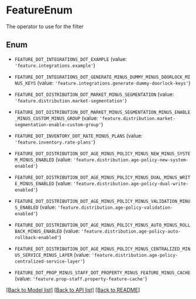 # FeatureEnum

The operator to use for the filter

## Enum

* `FEATURE_DOT_INTEGRATIONS_DOT_EXAMPLE` (value: `'feature.integrations.example'`)

* `FEATURE_DOT_INTEGRATIONS_DOT_GENERATE_MINUS_DUMMY_MINUS_DOORLOCK_MINUS_KEYS` (value: `'feature.integrations.generate-dummy-doorlock-keys'`)

* `FEATURE_DOT_DISTRIBUTION_DOT_MARKET_MINUS_SEGMENTATION` (value: `'feature.distribution.market-segmentation'`)

* `FEATURE_DOT_DISTRIBUTION_DOT_MARKET_MINUS_SEGMENTATION_MINUS_ENABLE_MINUS_CUSTOM_MINUS_GROUP` (value: `'feature.distribution.market-segmentation-enable-custom-group'`)

* `FEATURE_DOT_INVENTORY_DOT_RATE_MINUS_PLANS` (value: `'feature.inventory.rate-plans'`)

* `FEATURE_DOT_DISTRIBUTION_DOT_AGE_MINUS_POLICY_MINUS_NEW_MINUS_SYSTEM_MINUS_ENABLED` (value: `'feature.distribution.age-policy-new-system-enabled'`)

* `FEATURE_DOT_DISTRIBUTION_DOT_AGE_MINUS_POLICY_MINUS_DUAL_MINUS_WRITE_MINUS_ENABLED` (value: `'feature.distribution.age-policy-dual-write-enabled'`)

* `FEATURE_DOT_DISTRIBUTION_DOT_AGE_MINUS_POLICY_MINUS_VALIDATION_MINUS_ENABLED` (value: `'feature.distribution.age-policy-validation-enabled'`)

* `FEATURE_DOT_DISTRIBUTION_DOT_AGE_MINUS_POLICY_MINUS_AUTO_MINUS_ROLLBACK_MINUS_ENABLED` (value: `'feature.distribution.age-policy-auto-rollback-enabled'`)

* `FEATURE_DOT_DISTRIBUTION_DOT_AGE_MINUS_POLICY_MINUS_CENTRALIZED_MINUS_SERVICE_MINUS_LAYER` (value: `'feature.distribution.age-policy-centralized-service-layer'`)

* `FEATURE_DOT_PROP_MINUS_STAFF_DOT_PROPERTY_MINUS_FEATURE_MINUS_CACHE` (value: `'feature.prop-staff.property-feature-cache'`)

[[Back to Model list]](../README.md#documentation-for-models) [[Back to API list]](../README.md#documentation-for-api-endpoints) [[Back to README]](../README.md)


